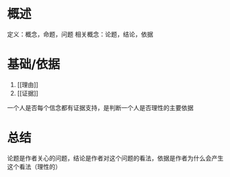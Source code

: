 # 概述
定义：概念，命题，问题
相关概念：论题，结论，依据
# 基础/依据
1. [[理由]] 
2. [[证据]] 

一个人是否每个信念都有证据支持，是判断一个人是否理性的主要依据
# 总结
论题是作者关心的问题，结论是作者对这个问题的看法，依据是作者为什么会产生这个看法（理性的）